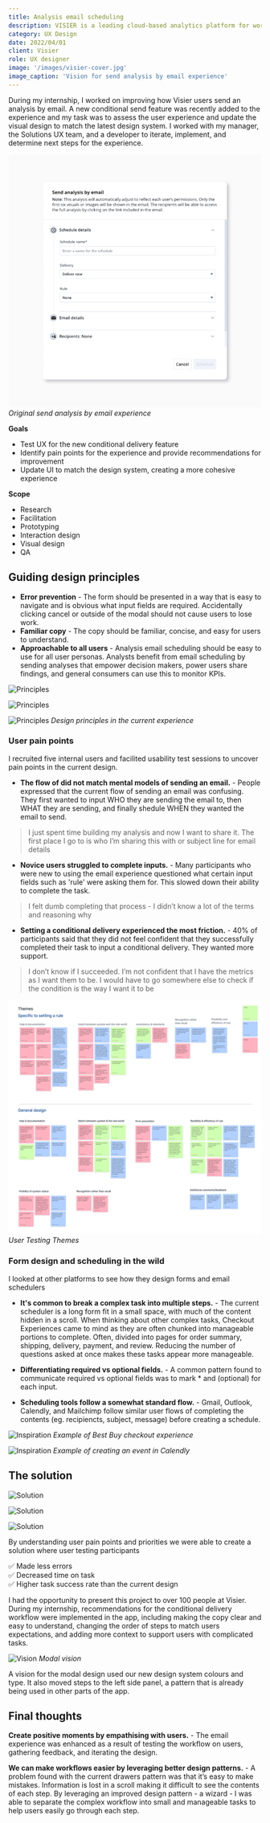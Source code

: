 ```yaml
---
title: Analysis email scheduling
description: VISIER is a leading cloud-based analytics platform for workforce analytics and workforce planning. With best-practice expertise built-in, Visier empowers HR and business leaders to make immediate, informed decisions to drive better business outcomes.
category: UX Design
date: 2022/04/01
client: Visier
role: UX designer
image: '/images/visier-cover.jpg'
image_caption: 'Vision for send analysis by email experience'
---
```


During my internship, I worked on improving how Visier users send an analysis by email. A new conditional send feature was recently added to the experience and my task was to assess the user experience and update the visual design to match the latest design system. I worked with my manager, the Solutions UX team, and a developer to iterate, implement, and determine next steps for the experience. 

<div class="gallery-box">
  <div class="gallery">
    <img src="/images/visier-old.jpg" loading="lazy" alt="Visier-email">
  </div>
  <em>Original send analysis by email experience</em>
</div>

**Goals**
- Test UX for the new conditional delivery feature
- Identify pain points for the experience and provide recommendations for improvement
- Update UI to match the design system, creating a more cohesive experience

**Scope**
- Research
- Facilitation
- Prototyping
- Interaction design
- Visual design
- QA



## Guiding design principles 
- **Error prevention** - The form should be presented in a way that is easy to navigate and is obvious what input fields are required. Accidentally clicking cancel or outside of the modal should not cause users to lose work.
- **Familiar copy** - The copy should be familiar, concise, and easy for users to understand.
- **Approachable to all users** - Analysis email scheduling should be easy to use for all user personas. Analysts benefit from email scheduling by sending analyses that empower decision makers, power users share findings, and general consumers can use this to monitor KPIs.

![Principles]({{site.baseurl}}/images/visier-principles-error.jpg) 

![Principles]({{site.baseurl}}/images/visier-principles-copy.jpg)

![Principles]({{site.baseurl}}/images/visier-principles-approachable.jpg)
*Design principles in the current experience*

### User pain points
I recruited five internal users and facilited usability test sessions to uncover pain points in the current design.

- **The flow of did not match mental models of sending an email.** - People expressed that the current flow of sending an email was confusing. They first wanted to input WHO they are sending the email to, then WHAT they are sending, and finally shedule WHEN they wanted the email to send.

> I just spent time building my analysis and now I want to share it. The first place I go to is who I’m sharing this with or subject line for email details

- **Novice users struggled to complete inputs.** - Many participants who were new to using the email experience questioned what certain input fields such as 'rule' were asking them for. This slowed down their ability to complete the task.

> I felt dumb completing that process - I didn’t know a lot of the terms and reasoning why

- **Setting a conditional delivery experienced the most friction.** - 40% of participants said that they did not feel confident that they successfully completed their task to input a conditional delivery. They wanted more support. 

> I don’t know if I succeeded. I’m not confident that I have the metrics as I want them to be. I would have to go somewhere else to check if the condition is the way I want it to be

<div class="gallery-box">
  <div class="gallery">
    <img src="/images/visier-themes.jpg" loading="lazy" alt="themes">
  </div>
  <em>User Testing Themes</em>
</div>

### Form design and scheduling in the wild
I looked at other platforms to see how they design forms and email schedulers

- **It's common to break a complex task into multiple steps.** - The current scheduler is a long form fit in a small space, with much of the content hidden in a scroll. When thinking about other complex tasks, Checkout Experiences came to mind as they are often chunked into manageable portions to complete. Often, divided into pages for order summary, shipping, delivery, payment, and review. Reducing the number of questions asked at once makes these tasks appear more manageable. 

- **Differentiating required vs optional fields.** - A common pattern found to communicate required vs optional fields was to mark * and (optional) for each input.

- **Scheduling tools follow a somewhat standard flow.** - Gmail, Outlook, Calendly, and Mailchimp follow similar user flows of completing the contents (eg. recipiencts, subject, message) before creating a schedule.   

![Inspiration]({{site.baseurl}}/images/visier-wild1.jpg)
*Example of Best Buy checkout experience*

![Inspiration]({{site.baseurl}}/images/visier-wild2.jpg)
*Example of creating an event in Calendly*



## The solution  

![Solution]({{site.baseurl}}/images/visier-solution1.jpg)

![Solution]({{site.baseurl}}/images/visier-solution2.jpg)

![Solution]({{site.baseurl}}/images/visier-solution3.jpg)

By understanding user pain points and priorities we were able to create a solution where user testing participants

✅ Made less errors <br>
✅ Decreased time on task <br>
✅ Higher task success rate than the current design

I had the opportunity to present this project to over 100 people at Visier. During my internship, recommendations for the conditional delivery workflow were implemented in the app, including making the copy clear and easy to understand, changing the order of steps to match users expectations, and adding more context to support users with complicated tasks. 

![Vision]({{site.baseurl}}/images/visier-solution4.jpg)
*Modal vision*

A vision for the modal design used our new design system colours and type. It also moved steps to the left side panel, a pattern that is already being used in other parts of the app.



## Final thoughts 

**Create positive moments by empathising with users.** - The email experience was enhanced as a result of testing the workflow on users, gathering feedback, and iterating the design. 

**We can make workflows easier by leveraging better design patterns.** - A problem found with the current drawers pattern was that it’s easy to make mistakes. Information is lost in a scroll making it difficult to see the contents of each step. By leveraging an improved design pattern - a wizard - I was able to separate the complex workflow into small and manageable tasks to help users easily go through each step.